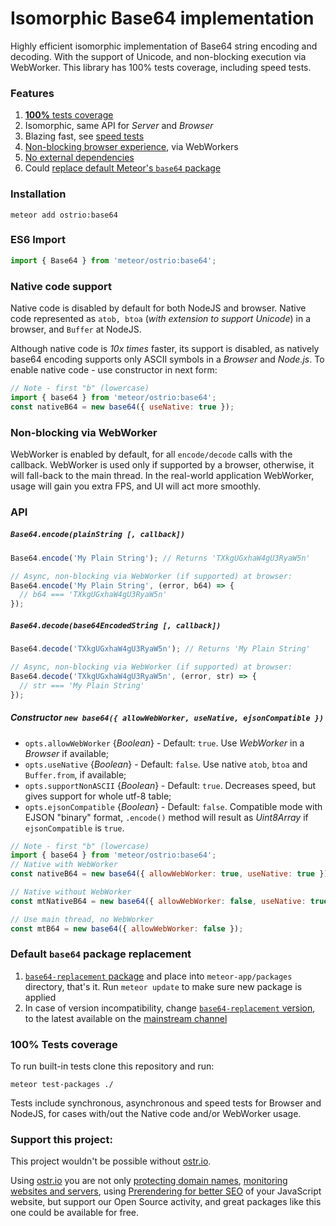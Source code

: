 Isomorphic Base64 implementation
=====
Highly efficient isomorphic implementation of Base64 string encoding and decoding. With the support of Unicode, and non-blocking execution via WebWorker. This library has 100% tests coverage, including speed tests.

### Features
 1. [__100%__ tests coverage](https://github.com/VeliovGroup/meteor-base64/tree/dev#100-tests-coverage)
 2. Isomorphic, same API for *Server* and *Browser*
 3. Blazing fast, see [speed tests](https://github.com/VeliovGroup/meteor-base64/tree/dev#100-tests-coverage)
 4. [Non-blocking browser experience](https://github.com/VeliovGroup/meteor-base64/tree/dev#non-blocking-via-webworker), via WebWorkers
 5. [No external dependencies](https://github.com/VeliovGroup/meteor-base64/blob/dev/package.js#L9)
 6. Could [replace default Meteor's `base64` package](https://github.com/VeliovGroup/meteor-base64/tree/dev#default-base64-package-replacement)

### Installation
```shell
meteor add ostrio:base64
```

### ES6 Import
```jsx
import { Base64 } from 'meteor/ostrio:base64';
```

### Native code support
Native code is disabled by default for both NodeJS and browser. Native code represented as `atob, btoa` (*with extension to support Unicode*) in a browser, and `Buffer` at NodeJS.

Although native code is *10x times* faster, its support is disabled, as natively base64 encoding supports only ASCII symbols in a *Browser* and *Node.js*. To enable native code - use constructor in next form:

```jsx
// Note - first "b" (lowercase)
import { base64 } from 'meteor/ostrio:base64';
const nativeB64 = new base64({ useNative: true });
```

### Non-blocking via WebWorker
WebWorker is enabled by default, for all `encode/decode` calls with the callback. WebWorker is used only if supported by a browser, otherwise, it will fall-back to the main thread. In the real-world application WebWorker, usage will gain you extra FPS, and UI will act more smoothly.


### API
##### `Base64.encode(plainString [, callback])`
```jsx
Base64.encode('My Plain String'); // Returns 'TXkgUGxhaW4gU3RyaW5n'

// Async, non-blocking via WebWorker (if supported) at browser:
Base64.encode('My Plain String', (error, b64) => {
  // b64 === 'TXkgUGxhaW4gU3RyaW5n'
});
```

##### `Base64.decode(base64EncodedString [, callback])`
```jsx
Base64.decode('TXkgUGxhaW4gU3RyaW5n'); // Returns 'My Plain String'

// Async, non-blocking via WebWorker (if supported) at browser:
Base64.decode('TXkgUGxhaW4gU3RyaW5n', (error, str) => {
  // str === 'My Plain String'
});
```

##### Constructor `new base64({ allowWebWorker, useNative, ejsonCompatible })`
 - `opts.allowWebWorker` {*Boolean*} - Default: `true`. Use *WebWorker* in a *Browser* if available;
 - `opts.useNative` {*Boolean*} - Default: `false`. Use native `atob`, `btoa` and `Buffer.from`, if available;
 - `opts.supportNonASCII` {*Boolean*} - Default: `true`. Decreases speed, but gives support for whole utf-8 table;
 - `opts.ejsonCompatible` {*Boolean*} - Default: `false`. Compatible mode with EJSON "binary" format, `.encode()` method will result as *Uint8Array* if `ejsonCompatible` is `true`.
```jsx
// Note - first "b" (lowercase)
import { base64 } from 'meteor/ostrio:base64';
// Native with WebWorker
const nativeB64 = new base64({ allowWebWorker: true, useNative: true });

// Native without WebWorker
const mtNativeB64 = new base64({ allowWebWorker: false, useNative: true });

// Use main thread, no WebWorker
const mtB64 = new base64({ allowWebWorker: false });
```

### Default `base64` package replacement
 1. [`base64-replacement` package](https://github.com/VeliovGroup/meteor-base64-replacement/archive/master.zip) and place into `meteor-app/packages` directory, that's it. Run `meteor update` to make sure new package is applied
 2. In case of version incompatibility, change [`base64-replacement` version](), to the latest available on the [mainstream channel](https://github.com/meteor/meteor/blob/devel/packages/base64/package.js#L3)

### 100% Tests coverage
To run built-in tests clone this repository and run:
```shell
meteor test-packages ./
```

Tests include synchronous, asynchronous and speed tests for Browser and NodeJS, for cases with/out the Native code and/or WebWorker usage.


### Support this project:
This project wouldn't be possible without [ostr.io](https://ostr.io).

Using [ostr.io](https://ostr.io) you are not only [protecting domain names](https://ostr.io/info/domain-names-protection), [monitoring websites and servers](https://ostr.io/info/monitoring), using [Prerendering for better SEO](https://ostr.io/info/prerendering) of your JavaScript website, but support our Open Source activity, and great packages like this one could be available for free.
